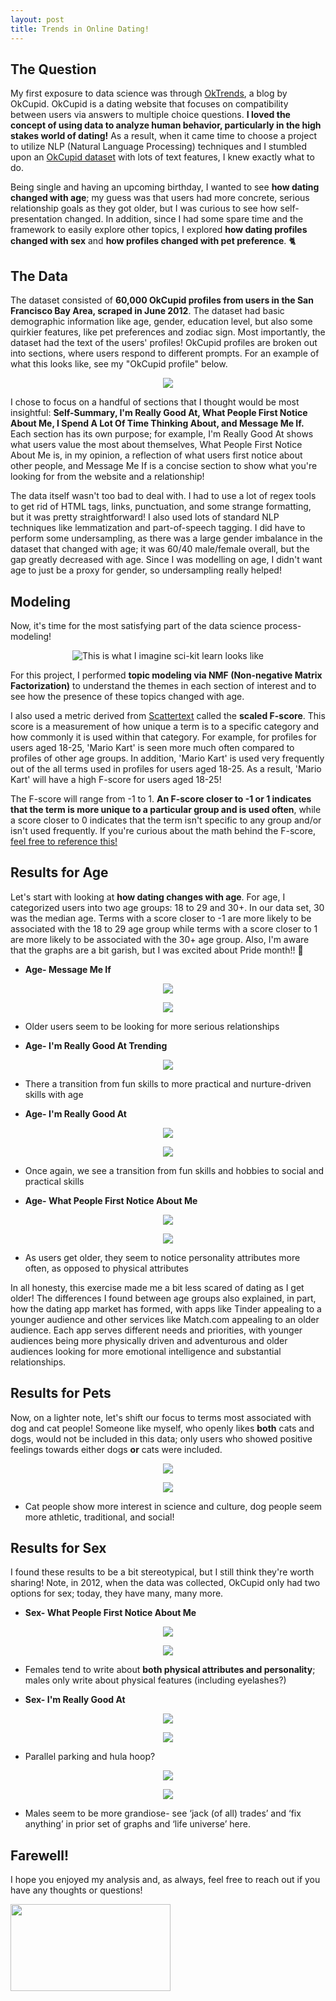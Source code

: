 ```yaml
---
layout: post
title: Trends in Online Dating!
---
```


The Question
---------------------
My first exposure to data science was through [OkTrends](https://theblog.okcupid.com/), a blog by OkCupid. OkCupid is a dating website that focuses on compatibility between users via answers to multiple choice questions. **I loved the concept of using data to analyze human behavior, particularly in the high stakes world of dating!** As a result, when it came time to choose a project to utilize NLP (Natural Language Processing) techniques and I stumbled upon an [OkCupid dataset](https://github.com/rudeboybert/JSE_OkCupid) with lots of text features, I knew exactly what to do.

Being single and having an upcoming birthday, I wanted to see **how dating changed with age**; my guess was that users had more concrete, serious relationship goals as they got older, but I was curious to see how self-presentation changed. In addition, since I had some spare time and the framework to easily explore other topics, I explored **how dating profiles changed with sex** and **how profiles changed with pet preference**.
:cat2:

The Data
---------------------
The dataset consisted of **60,000 OkCupid profiles from users in the San Francisco Bay Area, scraped in June 2012**. The dataset had basic demographic information like age, gender, education level, but also some quirkier features, like pet preferences and zodiac sign. Most importantly, the dataset had the text of the users' profiles! OkCupid profiles are broken out into sections, where users respond to different prompts. For an example of what this looks like, see my "OkCupid profile" below.

<p align="center">
  <img src="https://elarson649.github.io/images/profileshort.png">
</p>


I chose to focus on a handful of sections that I thought would be most insightful: **Self-Summary, I'm Really Good At, What People First Notice About Me, I Spend A Lot Of Time Thinking About, and Message Me If.** Each section has its own purpose; for example, I'm Really Good At shows what users value the most about themselves, What People First Notice About Me is, in my opinion, a reflection of what users first notice about other people, and Message Me If is a concise section to show what you're looking for from the website and a relationship! 

The data itself wasn't too bad to deal with. I had to use a lot of regex tools to get rid of HTML tags, links, punctuation, and some strange formatting, but it was pretty straightforward! I also used lots of standard NLP techniques like lemmatization and part-of-speech tagging. I did have to perform some undersampling, as there was a large gender imbalance in the dataset that changed with age; it was 60/40 male/female overall, but the gap greatly decreased with age. Since I was modelling on age, I didn't want age to just be a proxy for gender, so undersampling really helped!

Modeling
---------------------
Now, it's time for the most satisfying part of the data science process- modeling! 

<p align="center">
  <img src="https://elarson649.github.io/images/rupaul.jpg" alt='This is what I imagine sci-kit learn looks like'>
</p>

For this project, I performed **topic modeling via NMF (Non-negative Matrix Factorization)** to understand the themes in each section of interest and to see how the presence of these topics changed with age. 

I also used a metric derived from [Scattertext](https://github.com/JasonKessler/scattertext) called the **scaled F-score**. This score is a measurement of how unique a term is to a specific category and how commonly it is used within that category. For example, for profiles for users aged 18-25, 'Mario Kart' is seen more much often compared to profiles of other age groups. In addition, 'Mario Kart' is used very frequently out of the all terms used in profiles for users aged 18-25. As a result, 'Mario Kart' will have a high F-score for users aged 18-25!

The F-score will range from -1 to 1. **An F-score closer to -1 or 1 indicates that the term is more unique to a particular group and is used often**, while a score closer to 0 indicates that the term isn't specific to any group and/or isn't used frequently. If you're curious about the math behind the F-score, [feel free to reference this!](https://github.com/JasonKessler/scattertext#understanding-scaled-f-score)


Results for Age
---------------------
Let's start with looking at **how dating changes with age**. For age, I categorized users into two age groups: 18 to 29 and 30+. In our data set, 30 was the median age. Terms with a score closer to -1 are more likely to be associated with the 18 to 29 age group while terms with a score closer to 1 are more likely to be associated with the 30+ age group. Also, I'm aware that the graphs are a bit garish, but I was excited about Pride month!! 
:rainbow:

* **Age- Message Me If**

<p align="center">
  <img src="https://elarson649.github.io/images/messageyoung.png">
</p>

<p align="center">
  <img src="https://elarson649.github.io/images/messageold.png">
</p>

  * Older users seem to be looking for more serious relationships

* **Age- I'm Really Good At Trending**

<p align="center">
  <img src="https://elarson649.github.io/images/goodatlineage.png">
</p>

  * There a transition from fun skills to more practical and nurture-driven skills with age

* **Age- I'm Really Good At**

<p align="center">
  <img src="https://elarson649.github.io/images/goodatyoung.png">
</p>

<p align="center">
  <img src="https://elarson649.github.io/images/goodatold.png">
</p>

  * Once again, we see a transition from fun skills and hobbies to social and practical skills

* **Age- What People First Notice About Me**

<p align="center">
  <img src="https://elarson649.github.io/images/noticeyoung.png">
</p>

<p align="center">
  <img src="https://elarson649.github.io/images/noticeold.png">
</p>

  * As users get older, they seem to notice personality attributes more often, as opposed to physical attributes

In all honesty, this exercise made me a bit less scared of dating as I get older! The differences I found between age groups also explained, in part, how the dating app market has formed, with apps like Tinder appealing to a younger audience and other services like Match.com appealing to an older audience. Each app serves different needs and priorities, with younger audiences being more physically driven and adventurous and older audiences looking for more emotional intelligence and substantial relationships.

Results for Pets
---------------------
Now, on a lighter note, let's shift our focus to terms most associated with dog and cat people! Someone like myself, who openly likes **both** cats and dogs, would not be included in this data; only users who showed positive feelings towards either dogs **or** cats were included.

<p align="center">
  <img src="https://elarson649.github.io/images/cat.png">
</p>

<p align="center">
  <img src="https://elarson649.github.io/images/dog.png">
</p>

  * Cat people show more interest in science and culture, dog people seem more athletic, traditional, and social!

Results for Sex
---------------------
I found these results to be a bit stereotypical, but I still think they're worth sharing! Note, in 2012, when the data was collected, OkCupid only had two options for sex; today, they have many, many more.

* **Sex- What People First Notice About Me**

<p align="center">
  <img src="https://elarson649.github.io/images/noticefemale.png">
</p>

<p align="center">
  <img src="https://elarson649.github.io/images/noticemale.png">
</p>

  * Females tend to write about **both physical attributes and personality**; males only write about physical features (including eyelashes?)

* **Sex- I'm Really Good At**

<p align="center">
  <img src="https://elarson649.github.io/images/goodatfemale.png">
</p>

<p align="center">
  <img src="https://elarson649.github.io/images/goodatmale.png">
</p>

  * Parallel parking and hula hoop?

<p align="center">
  <img src="https://elarson649.github.io/images/thinkingfemale.png">
</p>

<p align="center">
  <img src="https://elarson649.github.io/images/thinkingmale.png">
</p>

  * Males seem to be more grandiose- see ‘jack (of all) trades’ and ‘fix anything’ in prior set of graphs and ‘life universe’ here.

Farewell!
---------------------
I hope you enjoyed my analysis and, as always, feel free to reach out if you have any thoughts or questions!

<p align="left">
  <img src="https://elarson649.github.io/images/nametag.png" width="256" height="139">
</p>



